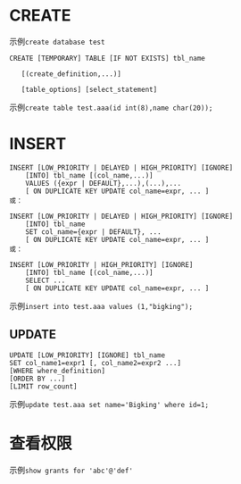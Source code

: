 
# CREATE

示例`create database test`

```
CREATE [TEMPORARY] TABLE [IF NOT EXISTS] tbl_name

   [(create_definition,...)]

   [table_options] [select_statement]
```

示例`create table test.aaa(id int(8),name char(20));`


# INSERT
```
INSERT [LOW_PRIORITY | DELAYED | HIGH_PRIORITY] [IGNORE]
    [INTO] tbl_name [(col_name,...)]
    VALUES ({expr | DEFAULT},...),(...),...
    [ ON DUPLICATE KEY UPDATE col_name=expr, ... ]
或：

INSERT [LOW_PRIORITY | DELAYED | HIGH_PRIORITY] [IGNORE]
    [INTO] tbl_name
    SET col_name={expr | DEFAULT}, ...
    [ ON DUPLICATE KEY UPDATE col_name=expr, ... ]
或：

INSERT [LOW_PRIORITY | HIGH_PRIORITY] [IGNORE]
    [INTO] tbl_name [(col_name,...)]
    SELECT ...
    [ ON DUPLICATE KEY UPDATE col_name=expr, ... ]
```

示例`insert into test.aaa values (1,"bigking");`

## UPDATE
```
UPDATE [LOW_PRIORITY] [IGNORE] tbl_name  
SET col_name1=expr1 [, col_name2=expr2 ...]  
[WHERE where_definition]  
[ORDER BY ...]  
[LIMIT row_count]
```

示例`update test.aaa set name='Bigking' where id=1;`

# 查看权限
示例`show grants for 'abc'@'def'`
